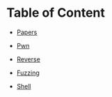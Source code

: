 # Table of Content

<!-- * [Cover](README.md)
* [About The Author](About.md)
* [Acknowledgements](Acknowledgements.md)
* [Introduction](Introduction.md) -->
<!-- * [Table of Content](SUMMARY.md) -->

<!-- relative path must be without ./ prefix or will occur bugs -->
* [Papers](papers/index.md)

* [Pwn](pwn/index.md)

* [Reverse](reverse/index.md)

* [Fuzzing](fuzzing/index.md)

* [Shell](shell/index.md)

<!-- toggle function for table (bug) -->
<!-- * <details>
    <summary>[Shell](shell/index.md)</summary>
    * [Shell Programming](shell/shell-programming.md)
  </details> -->
